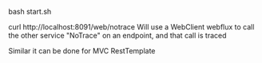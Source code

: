 bash start.sh

curl http://localhost:8091/web/notrace
Will use a WebClient webflux to call the other service "NoTrace" on an endpoint,
and that call is traced

Similar it can be done for MVC RestTemplate
